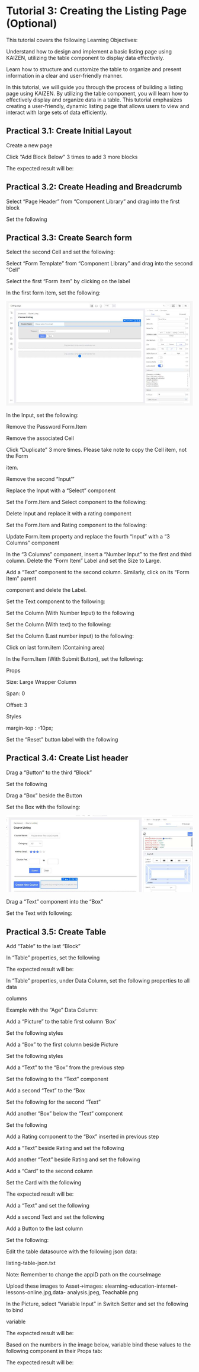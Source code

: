# Tutorial 3: Creating the Listing Page (Optional)

This tutorial covers the following Learning Objectives:



Understand how to design and implement a basic listing page using KAIZEN, utilizing the table component to display data effectively.

Learn how to structure and customize the table to organize and present information in a clear and user-friendly manner.

In this tutorial, we will guide you through the process of building a listing page using KAIZEN. By utilizing the table component, you will learn how to effectively display and organize data in a table. This tutorial emphasizes creating a user-friendly, dynamic listing page that allows users to view and interact with large sets of data efficiently.





## Practical 3.1: Create Initial Layout



Create a new page

Click “Add Block Below” 3 times to add 3 more blocks





The expected result will be:





## Practical 3.2: Create Heading and Breadcrumb



Select “Page Header” from “Component Library” and drag into the first block





Set the following







## Practical 3.3: Create Search form



Select the second Cell and set the following:







Select “Form Template” from “Component Library” and drag into the second “Cell”





Select the first “Form Item” by clicking on the label





In the first form item, set the following:







![Image Description](./images/image_18.jpeg)



In the Input, set the following:







Remove the Password Form.Item





Remove the associated Cell





Click “Duplicate” 3 more times. Please take note to copy the Cell item, not the Form

item.









Remove the second “Input’”





Replace the Input with a “Select” component





Set the Form.Item and Select component to the following:







Delete Input and replace it with a rating component





Set the Form.Item and Rating component to the following:







Update Form.Item property and replace the fourth “Input” with a “3 Columns” component











In the “3 Columns” component, insert a “Number Input” to the first and third column. Delete the “Form Item” Label and set the Size to Large.







Add a “Text” component to the second column. Similarly, click on its “Form Item” parent

component and delete the Label.











Set the Text component to the following:







Set the Column (With Number Input) to the following







Set the Column (With text) to the following:





Set the Column (Last number input) to the following:







Click on last form.item (Containing area)





In the Form.Item (With Submit Button), set the following:







Props

Size: Large Wrapper Column

Span: 0

Offset: 3



Styles

margin-top : -10px;



Set the “Reset” button label with the following











## Practical 3.4: Create List header



Drag a “Button” to the third “Block”





Set the following







Drag a “Box” beside the Button





Set the Box with the following:







![Image Description](./images/image_19.jpeg)



Drag a “Text” component into the “Box”





Set the Text with following:







## Practical 3.5: Create Table



Add “Table” to the last “Block”





In “Table” properties, set the following







The expected result will be:







In “Table” properties, under Data Column, set the following properties to all data

columns



Example with the “Age” Data Column:











Add a “Picture” to the table first column ‘Box’









Set the following styles











Add a “Box” to the first column beside Picture





Set the following styles







Add a “Text” to the “Box” from the previous step





Set the following to the “Text” component







Add a second “Text” to the “Box





Set the following for the second “Text”







Add another “Box” below the “Text” component





Set the following





Add a Rating component to the “Box” inserted in previous step





Add a “Text” beside Rating and set the following







Add another “Text” beside Rating and set the following







Add a “Card” to the second column





Set the Card with the following





The expected result will be:





Add a “Text” and set the following







Add a second Text and set the following











Add a Button to the last column





Set the following:







Edit the table datasource with the following json data:





listing-table-json.txt



Note: Remember to change the appID path on the courseImage



Upload these images to Asset->images: elearning-education-internet-lessons-online.jpg,data- analysis.jpeg, Teachable.png





In the Picture, select “Variable Input” in Switch Setter and set the following to bind

variable







The expected result will be:





Based on the numbers in the image below, variable bind these values to the following component in their Props tab:











The expected result will be:





